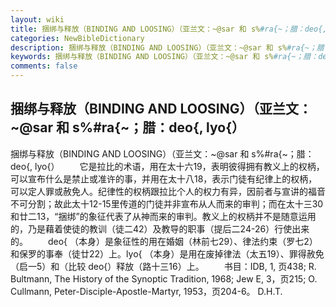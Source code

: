 ```yaml
---
layout: wiki
title: 捆绑与释放（BINDING AND LOOSING）（亚兰文：~@sar 和 s%#ra{~；腊：deo{, lyo{）
categories: NewBibleDictionary
description: 捆绑与释放（BINDING AND LOOSING）（亚兰文：~@sar 和 s%#ra{~；腊：deo{, lyo{）
keywords: 捆绑与释放（BINDING AND LOOSING）（亚兰文：~@sar 和 s%#ra{~；腊：deo{, lyo{）
comments: false
---
```


## 捆绑与释放（BINDING AND LOOSING）（亚兰文：~@sar 和 s%#ra{~；腊：deo{, lyo{）



捆绑与释放（BINDING AND LOOSING）（亚兰文：~@sar 和 s%#ra{~；腊：deo{, lyo{）
　　它是拉比的术语，用在太十六19，表明彼得拥有教义上的权柄，可以宣布什么是禁止或准许的事，并用在太十八18，表示门徒有纪律上的权柄，可以定人罪或赦免人。纪律性的权柄跟拉比个人的权力有异，因前者与宣讲的福音不可分割；故此太十12-15里传道的门徒并非宣布从人而来的审判；而在太十三30和廿二13，“捆绑”的象征代表了从神而来的审判。教义上的权柄并不是随意运用的，乃是藉着使徒的教训（徒二42）及教导的职事（提后二24-26）行使出来的。
　　deo{ （本身）是象征性的用在婚姻（林前七29）、律法约束（罗七2）和保罗的事奉（徒廿22）上。lyo{ （本身）是用在废掉律法（太五19）、罪得赦免（启一5）和（比较 deo{）释放（路十三16）上。
　　书目：IDB,
1, 页438; R. Bultmann, The History
of the Synoptic Tradition, 1968; Jew E, 3，页215; O. Cullmann, Peter-Disciple-Apostle-Martyr, 1953，页204-6。
D.H.T.



